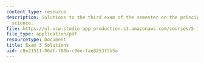 ```yaml
---
content_type: resource
description: Solutions to the third exam of the semester on the principles of chemical
  science.
file: https://ol-ocw-studio-app-production.s3.amazonaws.com/courses/5-111-principles-of-chemical-science-fall-2008/c8e2151106dff88bc9eefae8253f5b5a_E3_FA08_key.pdf
file_type: application/pdf
resourcetype: Document
title: Exam 3 Solutions
uid: c8e21511-06df-f88b-c9ee-fae8253f5b5a
---
```

